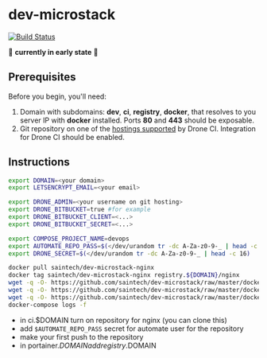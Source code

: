 # dev-microstack

[![Build Status](https://travis-ci.org/saintech/dev-microstack.svg?branch=master)](https://travis-ci.org/saintech/dev-microstack)

:construction: **currently in early state** :construction:

## Prerequisites

Before you begin, you'll need:

1. Domain with subdomains: **dev**, **ci**, **registry**, **docker**, that resolves to you server IP with **docker** installed. Ports **80** and **443** should be exposable.
2. Git repository on one of the [hostings supported](http://docs.drone.io/install-for-github/) by Drone CI. Integration for Drone CI should be enabled.

## Instructions

```sh
export DOMAIN=<your domain>
export LETSENCRYPT_EMAIL=<your email>

export DRONE_ADMIN=<your username on git hosting>
export DRONE_BITBUCKET=true #for example
export DRONE_BITBUCKET_CLIENT=<...>
export DRONE_BITBUCKET_SECRET=<...>

export COMPOSE_PROJECT_NAME=devops
export AUTOMATE_REPO_PASS=$(</dev/urandom tr -dc A-Za-z0-9-_ | head -c 16)
export DRONE_SECRET=$(</dev/urandom tr -dc A-Za-z0-9-_ | head -c 16)

docker pull saintech/dev-microstack-nginx
docker tag saintech/dev-microstack-nginx registry.${DOMAIN}/nginx
wget -q -O- https://github.com/saintech/dev-microstack/raw/master/docker-compose.yml | docker-compose -f - run --rm --entrypoint htpasswd -v devops_htpasswd:/etc/htpasswd registry -Bcb /etc/htpasswd/.htpasswd automate ${AUTOMATE_REPO_PASS}
wget -q -O- https://github.com/saintech/dev-microstack/raw/master/docker-compose.yml | docker-compose -f - run --rm --entrypoint htpasswd -v devops_htpasswd:/etc/htpasswd registry -B /etc/htpasswd/.htpasswd ${DRONE_ADMIN}
wget -q -O- https://github.com/saintech/dev-microstack/raw/master/docker-compose.yml | docker-compose -f - up -d
docker-compose logs -f
```

* in ci.$DOMAIN turn on repository for nginx (you can clone this)
* add `$AUTOMATE_REPO_PASS` secret for automate user for the repository
* make your first push to the repository
* in portainer.$DOMAIN add registry.$DOMAIN
